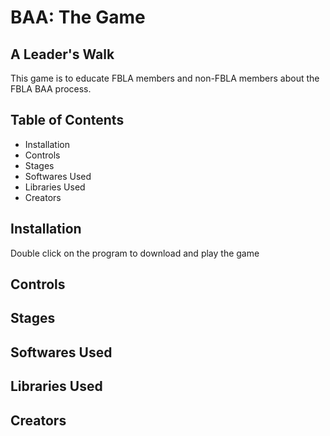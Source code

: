 # BAA: The Game
## A Leader's Walk 

This game is to educate FBLA members and non-FBLA members about the FBLA BAA process. 

## Table of Contents

* Installation
* Controls
* Stages
* Softwares Used
* Libraries Used
* Creators

## Installation

Double click on the program to download and play the game

## Controls



## Stages



## Softwares Used



## Libraries Used



## Creators

